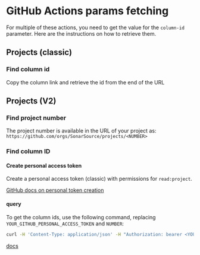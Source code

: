 # GitHub Actions params fetching

For multiple of these actions, you need to get the value for the `column-id` parameter. Here are the instructions on how to retrieve them.

## Projects (classic)

### Find column id

Copy the column link and retrieve the id from the end of the URL

## Projects (V2)

### Find project number

The project number is available in the URL of your project as: `https://github.com/orgs/SonarSource/projects/<NUMBER>`
### Find column ID

#### Create personal access token

Create a personal access token (classic) with permissions for `read:project`.

[GitHub docs on personal token creation](https://docs.github.com/en/enterprise-server@3.9/authentication/keeping-your-account-and-data-secure/managing-your-personal-access-tokens)
#### query

To get the column ids, use the following command, replacing `YOUR_GITHUB_PERSONAL_ACCESS_TOKEN` and `NUMBER`:

```bash
curl -H 'Content-Type: application/json' -H "Authorization: bearer <YOUR_GITHUB_PERSONAL_ACCESS_TOKEN>" -X POST -d '{ "query": "query {  organization(login: \"SonarSource\") { projectV2(number: <NUMBER>) { field(name: \"Status\") { ... on ProjectV2SingleSelectField { columns: options { id name }}}}}}" }' https://api.github.com/graphql
```

[docs](https://docs.github.com/en/issues/planning-and-tracking-with-projects/automating-your-project/using-the-api-to-manage-projects#finding-the-node-id-of-an-organization-project)


